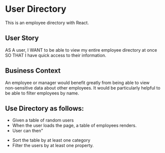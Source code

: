 # User Directory

This is an employee directory with React. 

## User Story

AS A user, I WANT to be able to view my entire employee directory at once SO THAT I have quick access to their information.


## Business Context
An employee or manager would benefit greatly from being able to view non-sensitive data about other employees. It would be particularly helpful to be able to filter employees by name.

## Use Directory as follows:

* Given a table of random users
* When the user loads the page, a table of employees renders.
* User can then"
- Sort the table by at least one category
- Filter the users by at least one property.

<!-- * Refer to the GIF below for an app demo. -->

<!-- ![User Directory Demo](assets/.../.gif) -->

<!-- * Try it out at: URL to the deployed application -->

<!-- ## Future version to include: 

* a
* b -->





